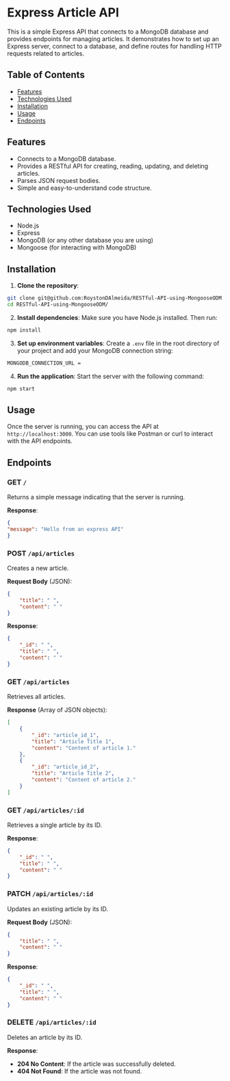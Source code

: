 # Express Article API

This is a simple Express API that connects to a MongoDB database and provides endpoints for managing articles. It demonstrates how to set up an Express server, connect to a database, and define routes for handling HTTP requests related to articles.

## Table of Contents

- [Features](#features)
- [Technologies Used](#technologies-used)
- [Installation](#installation)
- [Usage](#usage)
- [Endpoints](#endpoints)

## Features

- Connects to a MongoDB database.
- Provides a RESTful API for creating, reading, updating, and deleting articles.
- Parses JSON request bodies.
- Simple and easy-to-understand code structure.

## Technologies Used

- Node.js
- Express
- MongoDB (or any other database you are using)
- Mongoose (for interacting with MongoDB)

## Installation

1. **Clone the repository**:

```bash
git clone git@github.com:RoystonDAlmeida/RESTful-API-using-MongooseODM.git
cd RESTful-API-using-MongooseODM/
```

2. **Install dependencies**:
Make sure you have Node.js installed. Then run:

```bash
npm install
```

3. **Set up environment variables**:
Create a `.env` file in the root directory of your project and add your MongoDB connection string:

```bash
MONGODB_CONNECTION_URL =
```

4. **Run the application**:
Start the server with the following command:

```bash
npm start
```

## Usage

Once the server is running, you can access the API at `http://localhost:3000`. You can use tools like Postman or curl to interact with the API endpoints.

## Endpoints

### GET `/`
Returns a simple message indicating that the server is running.

**Response**:

```json
{
"message": "Hello from an express API"
}
```

### POST `/api/articles`
Creates a new article.

**Request Body** (JSON):

```json
{
    "title": " ",
    "content": " "
}
```

**Response**:

```json
{
    "_id": " ",
    "title": " ",
    "content": " "
}
```

### GET `/api/articles`
Retrieves all articles.

**Response** (Array of JSON objects):

```json
[
    {
        "_id": "article_id_1",
        "title": "Article Title 1",
        "content": "Content of article 1."
    },
    {
        "_id": "article_id_2",
        "title": "Article Title 2",
        "content": "Content of article 2."
    }
]
```

### GET `/api/articles/:id`
Retrieves a single article by its ID.

**Response**:

```json
{
    "_id": " ",
    "title": " ",
    "content": " "
}
```

### PATCH `/api/articles/:id`
Updates an existing article by its ID.

**Request Body** (JSON):

```json
{
    "title": " ",
    "content": " "
}
```

**Response**:

```json
{
    "_id": " ",
    "title": " ",
    "content": " "
}
```

### DELETE `/api/articles/:id`
Deletes an article by its ID.

**Response**:
- **204 No Content**: If the article was successfully deleted.
- **404 Not Found**: If the article was not found.